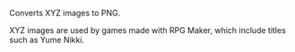 Converts XYZ images to PNG.

XYZ images are used by games made with RPG Maker, which include titles such as
Yume Nikki.
